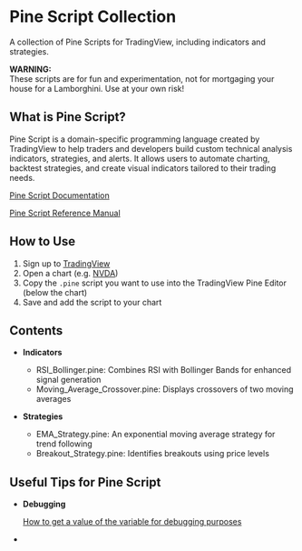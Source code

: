 # Pine Script Collection
A collection of Pine Scripts for TradingView, including indicators and strategies.

**WARNING:**<br>These scripts are for fun and experimentation, not for mortgaging your house for a Lamborghini. Use at your own risk!

## What is Pine Script? ##

Pine Script is a domain-specific programming language created by TradingView to help traders and developers build custom technical analysis indicators, strategies, and alerts. It allows users to automate charting, backtest strategies, and create visual indicators tailored to their trading needs.

[Pine Script Documentation](https://www.tradingview.com/pine-script-docs/)

[Pine Script Reference Manual](https://www.tradingview.com/pine-script-reference/v6/)

## How to Use
1. Sign up to [TradingView](https://www.tradingview.com/)
2. Open a chart (e.g. [NVDA](https://www.tradingview.com/chart/?symbol=NASDAQ%3ANVDA))
3. Copy the `.pine` script you want to use into the TradingView Pine Editor (below the chart)
4. Save and add the script to your chart

## Contents
- **Indicators**
  - RSI_Bollinger.pine: Combines RSI with Bollinger Bands for enhanced signal generation
  - Moving_Average_Crossover.pine: Displays crossovers of two moving averages

- **Strategies**
  - EMA_Strategy.pine: An exponential moving average strategy for trend following
  - Breakout_Strategy.pine: Identifies breakouts using price levels


## Useful Tips for Pine Script
- **Debugging**

  [How to get a value of the variable for debugging purposes](https://www.tradingview.com/support/solutions/43000494311-how-to-get-a-value-of-the-variable-for-debugging-purposes/)
- 

